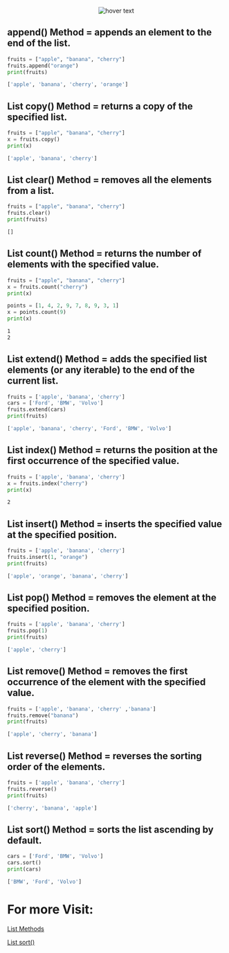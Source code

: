<p align="center">
  <img src="https://media.discordapp.net/attachments/770868718132658206/771015746049933312/unknown.png" title="hover text">
</p>

## append() Method = appends an element to the end of the list.
```python
fruits = ["apple", "banana", "cherry"]
fruits.append("orange")
print(fruits)
```
```bash
['apple', 'banana', 'cherry', 'orange']
```
## List copy() Method = returns a copy of the specified list.
```python
fruits = ["apple", "banana", "cherry"]
x = fruits.copy()
print(x)
```
```bash
['apple', 'banana', 'cherry']
```
## List clear() Method = removes all the elements from a list.
```python
fruits = ["apple", "banana", "cherry"]
fruits.clear()
print(fruits)
```
```bash
[]
```
## List count() Method = returns the number of elements with the specified value.
```python
fruits = ["apple", "banana", "cherry"]
x = fruits.count("cherry")
print(x)

points = [1, 4, 2, 9, 7, 8, 9, 3, 1]
x = points.count(9)
print(x)
```
```bash
1
2
```
## List extend() Method = adds the specified list elements (or any iterable) to the end of the current list.
```python
fruits = ['apple', 'banana', 'cherry']
cars = ['Ford', 'BMW', 'Volvo']
fruits.extend(cars)
print(fruits)
```
```bash
['apple', 'banana', 'cherry', 'Ford', 'BMW', 'Volvo']
```
## List index() Method = returns the position at the first occurrence of the specified value.
```python
fruits = ['apple', 'banana', 'cherry']
x = fruits.index("cherry")
print(x)
```
```bash
2
```
## List insert() Method = inserts the specified value at the specified position.
```python
fruits = ['apple', 'banana', 'cherry']
fruits.insert(1, "orange")
print(fruits)
```
```bash
['apple', 'orange', 'banana', 'cherry']
```
## List pop() Method = removes the element at the specified position.
```python
fruits = ['apple', 'banana', 'cherry']
fruits.pop(1)
print(fruits)
```
```bash
['apple', 'cherry']
```
## List remove() Method = removes the first occurrence of the element with the specified value.
```python
fruits = ['apple', 'banana', 'cherry' ,'banana']
fruits.remove("banana")
print(fruits)
```
```bash
['apple', 'cherry', 'banana']
```
## List reverse() Method = reverses the sorting order of the elements.
```python
fruits = ['apple', 'banana', 'cherry']
fruits.reverse()
print(fruits)
```
```bash
['cherry', 'banana', 'apple']
```
## List sort() Method =  sorts the list ascending by default.
```python
cars = ['Ford', 'BMW', 'Volvo']
cars.sort()
print(cars)
```
```bash
['BMW', 'Ford', 'Volvo']
```

# For more Visit:
[List Methods](https://www.w3schools.com/python/python_ref_list.asp)

[List sort()](https://www.w3schools.com/python/ref_list_sort.asp)
